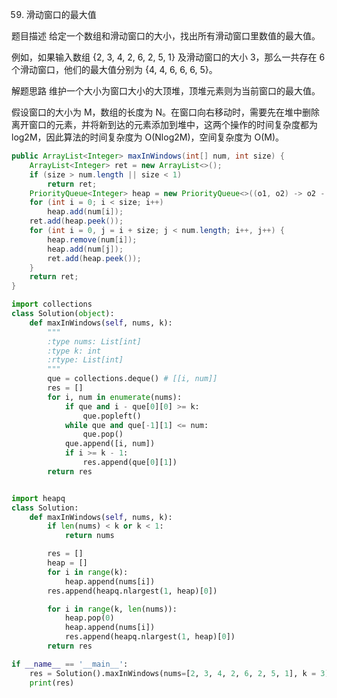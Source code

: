 59. 滑动窗口的最大值

题目描述
给定一个数组和滑动窗口的大小，找出所有滑动窗口里数值的最大值。

例如，如果输入数组 {2, 3, 4, 2, 6, 2, 5, 1} 及滑动窗口的大小 3，那么一共存在 6 个滑动窗口，他们的最大值分别为 {4, 4, 6, 6, 6, 5}。



解题思路
维护一个大小为窗口大小的大顶堆，顶堆元素则为当前窗口的最大值。

假设窗口的大小为 M，数组的长度为 N。在窗口向右移动时，需要先在堆中删除离开窗口的元素，并将新到达的元素添加到堆中，这两个操作的时间复杂度都为 log2M，因此算法的时间复杂度为 O(Nlog2M)，空间复杂度为 O(M)。

```java
public ArrayList<Integer> maxInWindows(int[] num, int size) {
    ArrayList<Integer> ret = new ArrayList<>();
    if (size > num.length || size < 1)
        return ret;
    PriorityQueue<Integer> heap = new PriorityQueue<>((o1, o2) -> o2 - o1);  /* 大顶堆 */
    for (int i = 0; i < size; i++)
        heap.add(num[i]);
    ret.add(heap.peek());
    for (int i = 0, j = i + size; j < num.length; i++, j++) {            /* 维护一个大小为 size 的大顶堆 */
        heap.remove(num[i]);
        heap.add(num[j]);
        ret.add(heap.peek());
    }
    return ret;
}
```

```python
import collections
class Solution(object):
    def maxInWindows(self, nums, k):
        """
        :type nums: List[int]
        :type k: int
        :rtype: List[int]
        """
        que = collections.deque() # [[i, num]]
        res = []
        for i, num in enumerate(nums):
            if que and i - que[0][0] >= k:
                que.popleft()
            while que and que[-1][1] <= num:
                que.pop()
            que.append([i, num])
            if i >= k - 1:
                res.append(que[0][1])
        return res


import heapq
class Solution:
    def maxInWindows(self, nums, k):
        if len(nums) < k or k < 1:
            return nums

        res = []
        heap = []
        for i in range(k):
            heap.append(nums[i])
        res.append(heapq.nlargest(1, heap)[0])

        for i in range(k, len(nums)):
            heap.pop(0)
            heap.append(nums[i])
            res.append(heapq.nlargest(1, heap)[0])
        return res

if __name__ == '__main__':
    res = Solution().maxInWindows(nums=[2, 3, 4, 2, 6, 2, 5, 1], k = 3)
    print(res)

```